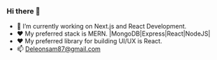 ### Hi there 👋

- 🔭 I’m currently working on Next.js and React Development.
- ❤️ My preferred stack is MERN. |MongoDB|Express|React|NodeJS|
- ❤️ My preferred library for building UI/UX is React.
- 📫 Deleonsam87@gmail.com
  

<!--
**DSam87/DSam87** is a ✨ _special_ ✨ repository because its `README.md` (this file) appears on your GitHub profile.

Here are some ideas to get you started:

- 🔭 I’m currently working on ...
- 🌱 I’m currently learning ...
- 👯 I’m looking to collaborate on ...
- 🤔 I’m looking for help with ...
- 💬 Ask me about ...
- 📫 How to reach me: ...
- 😄 Pronouns: ...
- ⚡ Fun fact: ...
-->
